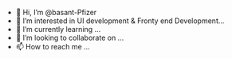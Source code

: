 - 👋 Hi, I’m @basant-Pfizer
- 👀 I’m interested in UI development & Fronty end Development...
- 🌱 I’m currently learning ...
- 💞️ I’m looking to collaborate on ...
- 📫 How to reach me ...

<!---
basant-Pfizer/basant-Pfizer is a ✨ special ✨ repository because its `README.md` (this file) appears on your GitHub profile.
You can click the Preview link to take a look at your changes.
--->
